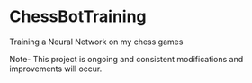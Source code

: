 # ChessBotTraining
Training a Neural Network on my chess games

Note- This project is ongoing and consistent modifications and improvements will occur.
